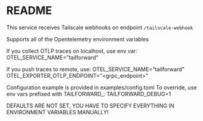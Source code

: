 # README

This service receives Tailscale webhooks on endpoint `/tailscale-webhook`

Supports all of the Opentelemetry environment variables

If you collect OTLP traces on localhost, use env var:
OTEL_SERVICE_NAME="tailforward"

If you push traces to remote, use:
OTEL_SERVICE_NAME="tailforward"
OTEL_EXPORTER_OTLP_ENDPOINT="<grpc_endpoint>"

Configuration example is provided in examples/config.toml
To override, use env vars prefixed with TAILFORWARD_:
TAILFORWARD_DEBUG=1

DEFAULTS ARE NOT SET, YOU HAVE TO SPECIFY EVERYTHING IN ENVIRONMENT VARIABLES MANUALLY!
